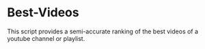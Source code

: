 # Best-Videos
This script provides a semi-accurate ranking of the best videos of a youtube channel or playlist.
